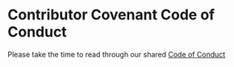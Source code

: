 # Contributor Covenant Code of Conduct

Please take the time to read through our shared [Code of Conduct](https://amido.github.io/stacks/docs/code_of_conduct)
